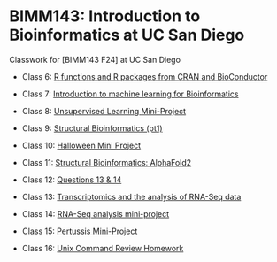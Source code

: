 # BIMM143: Introduction to Bioinformatics at UC San Diego
Classwork for [BIMM143 F24] at UC San Diego


- Class 6: [R functions and R packages from CRAN and BioConductor](https://github.com/ysna02/bimm143_test/blob/main/Lab%206/classLab6.pdf)

- Class 7: [Introduction to machine learning for Bioinformatics](https://github.com/ysna02/bimm143_test/blob/main/Lab%207/Lab7.pdf)

- Class 8: [Unsupervised Learning Mini-Project](https://github.com/ysna02/bimm143_test/blob/main/Lab%208/LabWork8(3).pdf)

- Class 9: [Structural Bioinformatics (pt1)](https://github.com/ysna02/bimm143_test/blob/main/lab%209/Lab9.pdf)

- Class 10: [Halloween Mini Project](https://github.com/ysna02/bimm143_test/blob/main/Lab%2010/Lab%2010/HalloweenMiniProject.pdf)

- Class 11: [Structural Bioinformatics: AlphaFold2](https://github.com/ysna02/bimm143_test/blob/main/Lab%2011/Lab%2011/lab11.qmd)

- Class 12: [Questions 13 & 14](https://github.com/ysna02/bimm143_test/blob/main/Lab%2012/Q1314HW.pdf)

- Class 13: [Transcriptomics and the analysis of RNA-Seq data](https://github.com/ysna02/bimm143_test/blob/main/Lab%2013/Lab13(2).pdf)

- Class 14: [RNA-Seq analysis mini-project](https://github.com/ysna02/bimm143_test/blob/main/Lab%2014/lab14.pdf)

- Class 15: [Pertussis Mini-Project](https://github.com/ysna02/bimm143_test/blob/main/Lab%2015/Class15(1).pdf)

- Class 16: [Unix Command Review Homework](https://github.com/ysna02/bimm143_test/blob/main/Lab%2016/Lab16.pdf)
